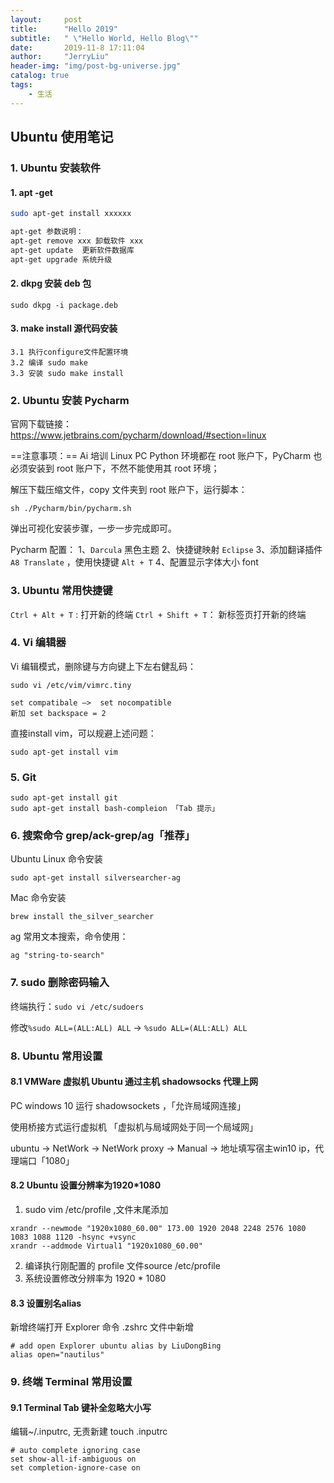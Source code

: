 ```yaml
---
layout:     post
title:      "Hello 2019"
subtitle:   " \"Hello World, Hello Blog\""
date:       2019-11-8 17:11:04
author:     "JerryLiu"
header-img: "img/post-bg-universe.jpg"
catalog: true
tags:
    - 生活
---
```


## Ubuntu 使用笔记

### 1. Ubuntu 安装软件

#### 1. apt -get

```bash
sudo apt-get install xxxxxx

apt-get 参数说明：
apt-get remove xxx 卸载软件 xxx
apt-get update  更新软件数据库
apt-get upgrade 系统升级
```

#### 2. dkpg 安装 deb 包

```
sudo dkpg -i package.deb
```

#### 3. make install 源代码安装

```
3.1 执行configure文件配置环境
3.2 编译 sudo make
3.3 安装 sudo make install
```

### 2. Ubuntu 安装 Pycharm

官网下载链接：
https://www.jetbrains.com/pycharm/download/#section=linux

==注意事项：==
Ai 培训 Linux PC Python 环境都在 root 账户下，PyCharm 也必须安装到 root 账户下，不然不能使用其 root 环境；

解压下载压缩文件，copy 文件夹到 root 账户下，运行脚本：

```
sh ./Pycharm/bin/pycharm.sh
```

弹出可视化安装步骤，一步一步完成即可。

Pycharm 配置：
1、`Darcula` 黑色主题
2、快捷键映射 `Eclipse` 
3、添加翻译插件 `A8 Translate` ，使用快捷键 `Alt + T`
4、配置显示字体大小 font

### 3. Ubuntu 常用快捷键

`Ctrl + Alt + T` : 		打开新的终端
`Ctrl + Shift + T`： 新标签页打开新的终端

### 4. Vi 编辑器

Vi 编辑模式，删除键与方向键上下左右健乱码：

```
sudo vi /etc/vim/vimrc.tiny

set compatibale —>  set nocompatible
新加 set backspace = 2
```

直接install vim，可以规避上述问题：

```
sudo apt-get install vim
```

### 5. Git

```
sudo apt-get install git 
sudo apt-get install bash-compleion 「Tab 提示」
```

### 6. 搜索命令 grep/ack-grep/ag「推荐」

Ubuntu Linux 命令安装

```shell
sudo apt-get install silversearcher-ag
```

Mac 命令安装

```shell
brew install the_silver_searcher
```

ag 常用文本搜索，命令使用：

```
ag "string-to-search"
```

### 7. sudo 删除密码输入

终端执行：`sudo vi /etc/sudoers`

修改`%sudo ALL=(ALL:ALL) ALL` -> `%sudo ALL=(ALL:ALL) ALL`

### 8. Ubuntu 常用设置

#### 8.1 VMWare 虚拟机 Ubuntu 通过主机 shadowsocks 代理上网

PC windows 10 运行 shadowsockets ，「允许局域网连接」

使用桥接方式运行虚拟机   「虚拟机与局域网处于同一个局域网」

ubuntu -> NetWork -> NetWork proxy -> Manual -> 地址填写宿主win10 ip，代理端口「1080」

#### 8.2 Ubuntu 设置分辨率为1920*1080

1. sudo vim /etc/profile ,文件末尾添加

```shell
xrandr --newmode "1920x1080_60.00" 173.00 1920 2048 2248 2576 1080 1083 1088 1120 -hsync +vsync
xrandr --addmode Virtual1 "1920x1080_60.00"
```

2. 编译执行刚配置的 profile 文件source /etc/profile
3. 系统设置修改分辨率为 1920 * 1080

#### 8.3 设置别名alias

新增终端打开 Explorer 命令 .zshrc 文件中新增

```shell
# add open Explorer ubuntu alias by LiuDongBing
alias open="nautilus"
```

### 9. 终端 Terminal 常用设置 

#### 9.1 Terminal  Tab 键补全忽略大小写

编辑~/.inputrc, 无责新建 touch .inputrc

```shell
# auto complete ignoring case
set show-all-if-ambiguous on
set completion-ignore-case on
```



